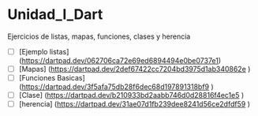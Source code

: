 # Unidad_I_Dart
Ejercicios de listas, mapas, funciones, clases y herencia
- [ ] [Ejemplo listas] (https://dartpad.dev/062706ca72e69ed6894494e0be0737e1)
- [ ] [Mapas] (https://dartpad.dev/2def67422cc7204bd3975d1ab340862e ) 
- [ ] [Funciones Basicas] (https://dartpad.dev/3f5afa75db28f6dec68d197891318bf9 )
- [ ] [Clase] (https://dartpad.dev/b210933bd2aabb746d0d28816f4ec1e5 )
- [ ] [herencia] (https://dartpad.dev/31ae07d1fb239dee8241d56ce2dfdf59 )
